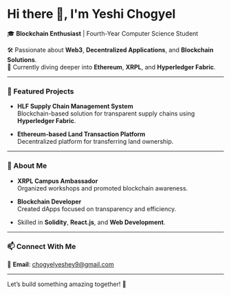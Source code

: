 # Hi there 👋, I'm Yeshi Chogyel  
🎓 **Blockchain Enthusiast** | Fourth-Year Computer Science Student  

🛠️ Passionate about **Web3**, **Decentralized Applications**, and **Blockchain Solutions**.  
🌱 Currently diving deeper into **Ethereum**, **XRPL**, and **Hyperledger Fabric**.

---

### 🌟 Featured Projects  
- **HLF Supply Chain Management System**  
  Blockchain-based solution for transparent supply chains using **Hyperledger Fabric**.  

- **Ethereum-based Land Transaction Platform**  
  Decentralized platform for transferring land ownership.  

---

### 💼 About Me  
- **XRPL Campus Ambassador**  
  Organized workshops and promoted blockchain awareness.  

- **Blockchain Developer**  
  Created dApps focused on transparency and efficiency.  

- Skilled in **Solidity**, **React.js**, and **Web Development**.  

---

### 📫 Connect With Me  
📧 **Email**: [chogyelyeshey9@gmail.com](mailto:chogyelyeshey9@gmail.com)  

---

Let’s build something amazing together! 🚀
